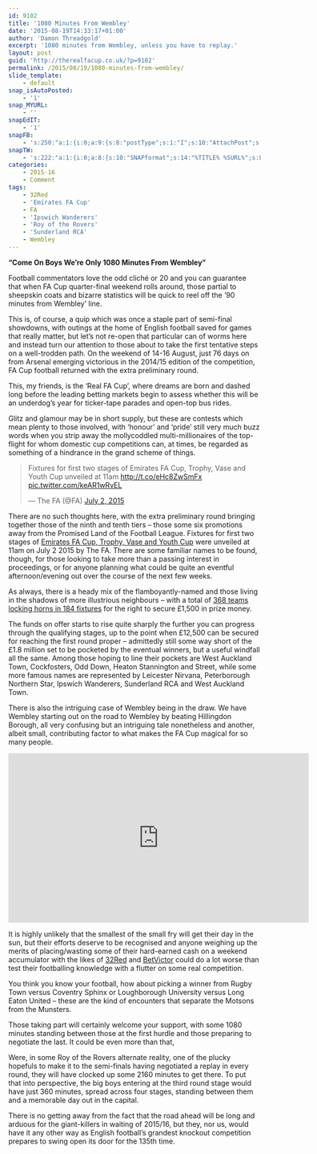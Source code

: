 ```yaml
---
id: 9102
title: '1080 Minutes From Wembley'
date: '2015-08-19T14:33:17+01:00'
author: 'Damon Threadgold'
excerpt: '1080 minutes from Wembley, unless you have to replay.'
layout: post
guid: 'http://therealfacup.co.uk/?p=9102'
permalink: /2015/08/19/1080-minutes-from-wembley/
slide_template:
    - default
snap_isAutoPosted:
    - '1'
snap_MYURL:
    - ''
snapEdIT:
    - '1'
snapFB:
    - 's:250:"a:1:{i:0;a:9:{s:8:"postType";s:1:"I";s:10:"AttachPost";s:1:"2";s:10:"SNAPformat";s:15:"%EXCERPT% %URL%";s:9:"isAutoImg";s:1:"A";s:8:"imgToUse";s:0:"";s:9:"isAutoURL";s:1:"A";s:8:"urlToUse";s:0:"";s:9:"msgFormat";s:15:"%EXCERPT% %URL%";s:2:"do";i:0;}}";'
snapTW:
    - 's:222:"a:1:{i:0;a:8:{s:10:"SNAPformat";s:14:"%TITLE% %SURL%";s:8:"attchImg";s:1:"0";s:9:"isAutoImg";s:1:"A";s:8:"imgToUse";s:0:"";s:9:"msgFormat";s:14:"%TITLE% %SURL%";s:9:"isAutoURL";s:1:"A";s:8:"urlToUse";s:0:"";s:2:"do";i:0;}}";'
categories:
    - 2015-16
    - Comment
tags:
    - 32Red
    - 'Emirates FA Cup'
    - FA
    - 'Ipswich Wanderers'
    - 'Roy of the Rovers'
    - 'Sunderland RCA'
    - Wembley
---
```


**“Come On Boys We’re Only 1080 Minutes From Wembley”**

Football commentators love the odd cliché or 20 and you can guarantee that when FA Cup quarter-final weekend rolls around, those partial to sheepskin coats and bizarre statistics will be quick to reel off the ’90 minutes from Wembley’ line.

This is, of course, a quip which was once a staple part of semi-final showdowns, with outings at the home of English football saved for games that really matter, but let’s not re-open that particular can of worms here and instead turn our attention to those about to take the first tentative steps on a well-trodden path. On the weekend of 14-16 August, just 76 days on from Arsenal emerging victorious in the 2014/15 edition of the competition, FA Cup football returned with the extra preliminary round.

This, my friends, is the ‘Real FA Cup’, where dreams are born and dashed long before the leading betting markets begin to assess whether this will be an underdog’s year for ticker-tape parades and open-top bus rides.

Glitz and glamour may be in short supply, but these are contests which mean plenty to those involved, with ‘honour’ and ‘pride’ still very much buzz words when you strip away the mollycoddled multi-millionaires of the top-flight for whom domestic cup competitions can, at times, be regarded as something of a hindrance in the grand scheme of things.

> Fixtures for first two stages of Emirates FA Cup, Trophy, Vase and Youth Cup unveiled at 11am <http://t.co/eHc8ZwSmFx> [pic.twitter.com/keAR1wRvEL](http://t.co/keAR1wRvEL)
> 
> — The FA (@FA) [July 2, 2015](https://twitter.com/FA/status/616734569870557184)

<script async="" charset="utf-8" src="//platform.twitter.com/widgets.js"></script>

There are no such thoughts here, with the extra preliminary round bringing together those of the ninth and tenth tiers – those some six promotions away from the Promised Land of the Football League. Fixtures for first two stages of [Emirates FA Cup, Trophy, Vase and Youth Cup](http://www.thefa.com/news/the-fa-cup/2015/jul/competition-draws-cup-trophy-vase-youth-cup) were unveiled at 11am on July 2 2015 by The FA. There are some familiar names to be found, though, for those looking to take more than a passing interest in proceedings, or for anyone planning what could be quite an eventful afternoon/evening out over the course of the next few weeks.

As always, there is a heady mix of the flamboyantly-named and those living in the shadows of more illustrious neighbours – with a total of [368 teams locking horns in 184 fixtures](http://www.thefa.com/thefacup/fixtures) for the right to secure £1,500 in prize money.

The funds on offer starts to rise quite sharply the further you can progress through the qualifying stages, up to the point when £12,500 can be secured for reaching the first round proper – admittedly still some way short of the £1.8 million set to be pocketed by the eventual winners, but a useful windfall all the same. Among those hoping to line their pockets are West Auckland Town, Cockfosters, Odd Down, Heaton Stannington and Street, while some more famous names are represented by Leicester Nirvana, Peterborough Northern Star, Ipswich Wanderers, Sunderland RCA and West Auckland Town.

There is also the intriguing case of Wembley being in the draw. We have Wembley starting out on the road to Wembley by beating Hillingdon Borough, all very confusing but an intriguing tale nonetheless and another, albeit small, contributing factor to what makes the FA Cup magical for so many people.

<iframe allowfullscreen="" frameborder="0" height="338" src="https://www.youtube.com/embed/7Ae2xrtMFNU?feature=oembed" width="600"></iframe>

It is highly unlikely that the smallest of the small fry will get their day in the sun, but their efforts deserve to be recognised and anyone weighing up the merits of placing/wasting some of their hard-earned cash on a weekend accumulator with the likes of [32Red](http://www.32red.com/) and [BetVictor](http://www.betvictor.com/welcome?locale=en&tab=sports) could do a lot worse than test their footballing knowledge with a flutter on some real competition.

You think you know your football, how about picking a winner from Rugby Town versus Coventry Sphinx or Loughborough University versus Long Eaton United – these are the kind of encounters that separate the Motsons from the Munsters.

Those taking part will certainly welcome your support, with some 1080 minutes standing between those at the first hurdle and those preparing to negotiate the last. It could be even more than that,

Were, in some Roy of the Rovers alternate reality, one of the plucky hopefuls to make it to the semi-finals having negotiated a replay in every round, they will have clocked up some 2160 minutes to get there. To put that into perspective, the big boys entering at the third round stage would have just 360 minutes, spread across four stages, standing between them and a memorable day out in the capital.

There is no getting away from the fact that the road ahead will be long and arduous for the giant-killers in waiting of 2015/16, but they, nor us, would have it any other way as English football’s grandest knockout competition prepares to swing open its door for the 135th time.
